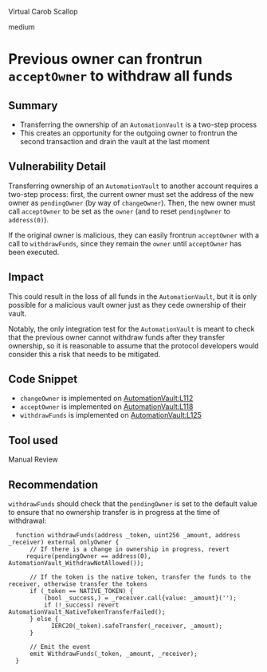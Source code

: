 Virtual Carob Scallop

medium

# Previous owner can frontrun `acceptOwner` to withdraw all funds

## Summary

- Transferring the ownership of an `AutomationVault` is a two-step process
- This creates an opportunity for the outgoing owner to frontrun the second transaction and drain the vault at the last moment

## Vulnerability Detail

Transferring ownership of an `AutomationVault` to another account requires a two-step process: first, the current owner must set the address of the new owner as `pendingOwner` (by way of `changeOwner`). Then, the new owner must call `acceptOwner` to be set as the `owner` (and to reset `pendingOwner` to `address(0)`).

If the original owner is malicious, they can easily frontrun `acceptOwner` with a call to `withdrawFunds`, since they remain the `owner` until `acceptOwner` has been executed.

## Impact

This could result in the loss of all funds in the `AutomationVault`, but it is only possible for a malicious vault owner just as they cede ownership of their vault.

Notably, the only integration test for the `AutomationVault` is meant to check that the previous owner cannot withdraw funds after they transfer ownership, so it is reasonable to assume that the protocol developers would consider this a risk that needs to be mitigated.

## Code Snippet

- `changeOwner` is implemented on [AutomationVault:L112](https://github.com/defi-wonderland/xkeeper-core/blob/d7572f7af607dc69377636bb0e186d45600388b1/solidity/contracts/core/AutomationVault.sol#L112)
- `acceptOwner` is implemented on [AutomationVault:L118](https://github.com/defi-wonderland/xkeeper-core/blob/d7572f7af607dc69377636bb0e186d45600388b1/solidity/contracts/core/AutomationVault.sol#L118)
- `withdrawFunds` is implemented on [AutomationVault:L125](https://github.com/defi-wonderland/xkeeper-core/blob/d7572f7af607dc69377636bb0e186d45600388b1/solidity/contracts/core/AutomationVault.sol#L125)

## Tool used

Manual Review

## Recommendation

`withdrawFunds` should check that the `pendingOwner` is set to the default value to ensure that no ownership transfer is in progress at the time of withdrawal:

```solidity
  function withdrawFunds(address _token, uint256 _amount, address _receiver) external onlyOwner {
      // If there is a change in ownership in progress, revert
     require(pendingOwner == address(0), AutomationVault_WithdrawNotAllowed());
  
      // If the token is the native token, transfer the funds to the receiver, otherwise transfer the tokens
      if (_token == NATIVE_TOKEN) {
          (bool _success,) = _receiver.call{value: _amount}('');
          if (!_success) revert AutomationVault_NativeTokenTransferFailed();
      } else {
            IERC20(_token).safeTransfer(_receiver, _amount);
      }

      // Emit the event
      emit WithdrawFunds(_token, _amount, _receiver);
  }
```
